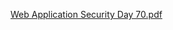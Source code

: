 [Web Application Security Day 70.pdf](https://github.com/fengsujie/Web-Application-Security-Day-70/files/9945126/Web.Application.Security.Day.70.pdf)



